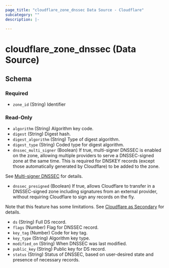 ```yaml
---
page_title: "cloudflare_zone_dnssec Data Source - Cloudflare"
subcategory: ""
description: |-
  
---
```


# cloudflare_zone_dnssec (Data Source)




<!-- schema generated by tfplugindocs -->
## Schema

### Required

- `zone_id` (String) Identifier

### Read-Only

- `algorithm` (String) Algorithm key code.
- `digest` (String) Digest hash.
- `digest_algorithm` (String) Type of digest algorithm.
- `digest_type` (String) Coded type for digest algorithm.
- `dnssec_multi_signer` (Boolean) If true, multi-signer DNSSEC is enabled on the zone, allowing multiple
providers to serve a DNSSEC-signed zone at the same time.
This is required for DNSKEY records (except those automatically
generated by Cloudflare) to be added to the zone.

See [Multi-signer DNSSEC](https://developers.cloudflare.com/dns/dnssec/multi-signer-dnssec/) for details.
- `dnssec_presigned` (Boolean) If true, allows Cloudflare to transfer in a DNSSEC-signed zone
including signatures from an external provider, without requiring
Cloudflare to sign any records on the fly.

Note that this feature has some limitations.
See [Cloudflare as Secondary](https://developers.cloudflare.com/dns/zone-setups/zone-transfers/cloudflare-as-secondary/setup/#dnssec) for details.
- `ds` (String) Full DS record.
- `flags` (Number) Flag for DNSSEC record.
- `key_tag` (Number) Code for key tag.
- `key_type` (String) Algorithm key type.
- `modified_on` (String) When DNSSEC was last modified.
- `public_key` (String) Public key for DS record.
- `status` (String) Status of DNSSEC, based on user-desired state and presence of necessary records.


